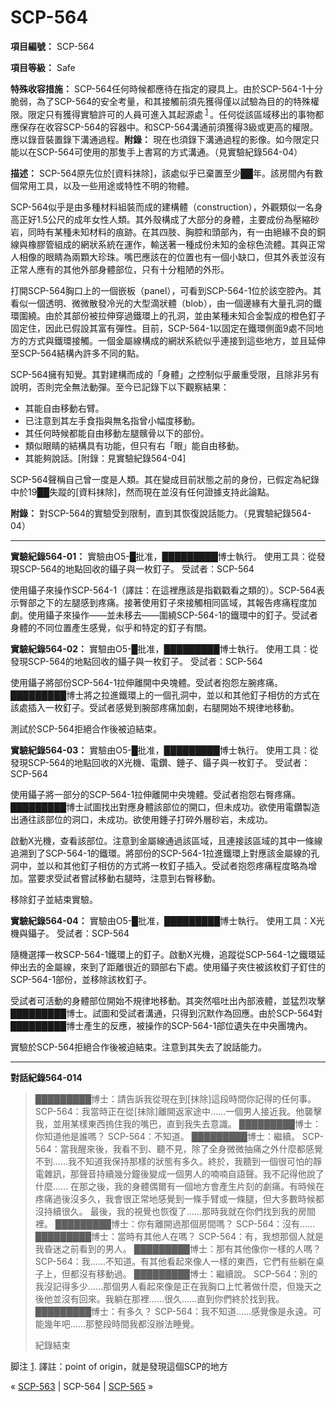 # SCP-564
                        


**項目編號：** SCP-564

**項目等級：** Safe

**特殊收容措施：** SCP-564任何時候都應待在指定的寢具上。由於SCP-564-1十分脆弱，為了SCP-564的安全考量，和其接觸前須先獲得僅以試驗為目的的特殊權限。限定只有獲得實驗許可的人員可進入其起源處<sup class='footnoteref'>
 <a shape='rect' class='footnoteref' id='footnoteref-1' href='javascript:;' onclick='WIKIDOT.page.utils.scrollToReference(&apos;footnote-1&apos;)'>1</a>
</sup>。任何從該區域移出的事物都應保存在收容SCP-564的容器中。和SCP-564溝通前須獲得3級或更高的權限。應以錄音裝置錄下溝通過程。**附錄：** 現在也須錄下溝通過程的影像。如今限定只能以在SCP-564可使用的那隻手上書寫的方式溝通。（見實驗紀錄564-04）

**描述：** SCP-564原先位於[資料抹除]，該處似乎已棄置至少██年。該房間內有數個常用工具，以及一些用途或特性不明的物體。

SCP-564似乎是由多種材料組裝而成的建構體（construction），外觀類似一名身高正好1.5公尺的成年女性人類。其外殼構成了大部分的身體，主要成份為壓縮砂岩，同時有某種未知材料的痕跡。在其四肢、胸腔和頭部內，有一由絕緣不良的銅線與橡膠管組成的網狀系統在運作，輸送著一種成份未知的金棕色流體。其與正常人相像的眼睛為兩顆大珍珠。嘴巴應該在的位置也有一個小缺口，但其外表並沒有正常人應有的其他外部身體部位，只有十分粗陋的外形。

打開SCP-564胸口上的一個嵌板（panel），可看到SCP-564-1位於該空腔內。其看似一個透明、微微散發冷光的大型滴狀體（blob），由一個邊緣有大量孔洞的鐵環圍繞。由於其部份被拉伸穿過鐵環上的孔洞，並由某種未知合金製成的橙色釘子固定住，因此已假設其富有彈性。目前，SCP-564-1以固定在鐵環側面9處不同地方的方式與鐵環接觸。一個金屬線構成的網狀系統似乎連接到這些地方，並且延伸至SCP-564結構內許多不同的點。

SCP-564擁有知覺。其對建構而成的「身體」之控制似乎嚴重受限，且除非另有說明，否則完全無法動彈。至今已記錄下以下觀察結果：

- 其能自由移動右臂。
- 已注意到其左手食指與無名指曾小幅度移動。
- 其任何時候都能自由移動左腿髕骨以下的部份。
- 類似眼睛的結構具有功能，但只有右「眼」能自由移動。
- 其能夠說話。[附錄：見實驗紀錄564-04]

SCP-564聲稱自己曾一度是人類。其在變成目前狀態之前的身份，已假定為紀錄中於19██失蹤的[資料抹除]，然而現在並沒有任何證據支持此論點。

**附錄：** 對SCP-564的實驗受到限制，直到其恢復說話能力。（見實驗紀錄564-04）


---

**實驗紀錄564-01：** 
實驗由O5-█批准，█████████博士執行。
使用工具：從發現SCP-564的地點回收的鑷子與一枚釘子。
受試者：SCP-564

使用鑷子來操作SCP-564-1（譯註：在這裡應該是指戳戳看之類的）。SCP-564表示臀部之下的左腿感到疼痛。接著使用釘子來接觸相同區域，其報告疼痛程度加劇。使用鑷子來操作——並未移去——圍繞SCP-564-1的鐵環中的釘子。受試者身體的不同位置產生感覺，似乎和特定的釘子有關。

**實驗紀錄564-02：** 
實驗由O5-█批准，█████████博士執行。
使用工具：從發現SCP-564的地點回收的鑷子與一枚釘子。
受試者：SCP-564

使用鑷子將部份SCP-564-1拉伸離開中央塊體。受試者抱怨左腕疼痛。█████████博士將之拉進鐵環上的一個孔洞中，並以和其他釘子相仿的方式在該處插入一枚釘子。受試者感覺到腕部疼痛加劇，右腿開始不規律地移動。

測試於SCP-564拒絕合作後被迫結束。

**實驗紀錄564-03：** 
實驗由O5-█批准，█████████博士執行。
使用工具：從發現SCP-564的地點回收的X光機、電鑽、錘子、鑷子與一枚釘子。
受試者：SCP-564

使用鑷子將一部分的SCP-564-1拉伸離開中央塊體。受試者抱怨右臀疼痛。█████████博士試圖找出對應身體該部位的開口，但未成功。欲使用電鑽製造出通往該部位的洞口，未成功。欲使用錘子打碎外層砂岩，未成功。

啟動X光機，查看該部位。注意到金屬線通過該區域，且連接該區域的其中一條線追溯到了SCP-564-1的鐵環。將部份的SCP-564-1拉進鐵環上對應該金屬線的孔洞中，並以和其他釘子相仿的方式將一枚釘子插入。受試者抱怨疼痛程度略為增加。當要求受試者嘗試移動右腿時，注意到右臀移動。

移除釘子並結束實驗。

**實驗紀錄564-04：** 
實驗由O5-█批准，█████████博士執行。
使用工具：X光機與鑷子。
受試者：SCP-564

隨機選擇一枚SCP-564-1鐵環上的釘子。啟動X光機，追蹤從SCP-564-1之鐵環延伸出去的金屬線，來到了距離很近的頸部右下處。使用鑷子夾住被該枚釘子釘住的SCP-564-1部份，並移除該枚釘子。

受試者可活動的身體部位開始不規律地移動。其突然嘔吐出內部液體，並猛烈攻擊█████████博士。試圖和受試者溝通，只得到沉默作為回應。由於SCP-564對█████████博士產生的反應，被操作的SCP-564-1部位遺失在中央團塊內。

實驗於SCP-564拒絕合作後被迫結束。注意到其失去了說話能力。


---

**對話紀錄564-014** 


> █████████博士：請告訴我從現在到[抹除]這段時間你記得的任何事。
SCP-564：我當時正在從[抹除]離開返家途中……一個男人接近我。他襲擊我，並用某樣東西摀住我的嘴巴，直到我失去意識。
█████████博士：你知道他是誰嗎？
SCP-564：不知道。
█████████博士：繼續。
SCP-564：當我醒來後，我看不到、聽不見，除了全身微微抽痛之外什麼都感覺不到……我不知道我保持那樣的狀態有多久。終於，我聽到一個很可怕的靜電雜訊，那聲音持續幾分鐘後變成一個男人的喃喃自語聲。我不記得他說了什麼……
在那之後，我的身體偶爾有一個地方會產生片刻的劇痛。有時候在疼痛過後沒多久，我會很正常地感覺到一條手臂或一條腿，但大多數時候都沒持續很久。
最後，我的視覺也恢復了……那時我就在你們找到我的房間裡。
█████████博士：你有離開過那個房間嗎？
SCP-564：沒有……
█████████博士：當時有其他人在嗎？
SCP-564：有，我想那個人就是我昏迷之前看到的男人。
█████████博士：那有其他像你一樣的人嗎？
SCP-564：我……不知道。有其他看起來像人一樣的東西，它們有些躺在桌子上，但都沒有移動過。
█████████博士：繼續說。
SCP-564：別的我沒記得多少……那個男人看起來像是正在我胸口上忙著做什麼，但幾天之後他並沒有回來。我躺在那裡……很久……直到你們終於找到我。
█████████博士：有多久？
SCP-564：我不知道……感覺像是永遠。可能幾年吧……那整段時間我都沒辦法睡覺。
> 
> 紀錄結束
> 


脚注
<a shape='rect' href='javascript:;' onclick='WIKIDOT.page.utils.scrollToReference(&apos;footnoteref-1&apos;)'>1</a>. 譯註：point of origin，就是發現這個SCP的地方



« [SCP-563](/scp-563) | SCP-564 | [SCP-565](/scp-565) »





                    